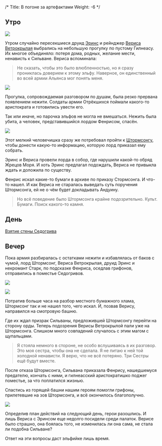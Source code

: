 /*
Title: В погоне за артефактами
Weight: -6
*/

## Утро

![](https://i.postimg.cc/tCQtWB4f/image.png)

Утром случайно пересекшиеся друид [Эринс](/characters/erins) и рейнджер [Вериса Ветрокрылая](/characters/veerisa-wildrunner) выбрались на небольшую прогулку по пустому Гилнеасу. Их многое объединяло: потеря дома, родных, желание мести, ненависть к Сильване. Вериса вспоминала:

> Не сказать, чтобы это было влюбленностью, но я сразу прониклась доверием к этому эльфу. Наверное, он единственный во всей армии Альянса мог понять меня.

![](https://i.postimg.cc/TPwrfSty/image.png)

Прогулка, сопровождаемая разговором по душам, была резко прервана появлением нежити. Солдаты армии Отрёкшихся поймали какого-то аристократа и готовились увести его.

Так или иначе, но парочка эльфов не могла не вмешаться. Нежить была убита, а человек, представившийся лордом Фенрисом, спасён.

![](https://i.postimg.cc/J0wJ3hMJ/image.png)

Этот мелкий человечишка сразу же потребовал пройти к [Штормсонгу](/characters/lord-stormsong), чтобы донести какую-то информацию, которую лорд приказал ему собрать.

Эринс и Вериса провели лорда в собор, где нарушили какой-то обряд Жрецов Моря. И хоть Эринс предлагал подождать, Вериса не привыкла ждать и доложила по существу.

Фенрис искал какие-то бумаги в архиве по приказу Стормсонга. И что-то нашел. И как Вериса не старалась выведать суть поручения Штормсонга, ей не о чём будет докладывать Андуину.

> Но всё поведение было Штормсонга крайне подозрительно. Культ. Бумаги. Поиск какого-то камня.

## День

[Взятие стены Седогрива](/events/fall-of-the-wall)

## Вечер


Пока армия разбиралась с остатками нежити и избавлялась от баков с чумой, лорд Штормсонг, Вериса Ветрокрылая, друид Эринс и некромант Старк, по подсказке Фенриса, оседлав грифонов, отправились в поместье Седогривов.

![](https://i.postimg.cc/sXWG2R72/image.png)

![](https://i.postimg.cc/90t4Gtx5/image.png)

Потратив больше часа на разбор местного бумажного хлама, Штормсонг так и не нашел того, чего искал. И, позвав Верису, направился на смотровую башню.

Где их ждал призрак Сильваны, предложившей Штормсонгу перейти на сторону орды. Теперь подозрения Верисы Ветрокрылой пали уже на Штормсонга. Слишком много совпадений случалось с этим магом с щупальцами.

> Я стояла немного в стороне, не особо вслушиваясь в их разговор. Это моя сестра, чтобы она не сделала. Я не питаю к ней той холодной ненависти. Я верю, что не всё потеряно. Три Сестры ещё будут вместе.

После отказа Штормсонга, Сильвана приказала Фенрису, нашедшемуся предателю, кончать с ними, и гилнеасский аристократишко поджег поместье, за что поплатился жизнью.

Спастись из горящей башни нашим героям помогли грифоны, прилетевшие на зов Штормсонга, и всё окончилось благополучно.

![](https://i.postimg.cc/Wb8Fz8F0/image.png)

Определив план действий на следующий день, герои разошлись. И лишь Вериса с Эринсом еще недолго посидели среди палаток. Верисе было страшно, она боялась того, не изменилась ли она сама, не стала ли подобна Сильване?

Ответ на эти вопросы даст эльфийке лишь время.